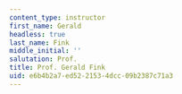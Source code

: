 ```yaml
---
content_type: instructor
first_name: Gerald
headless: true
last_name: Fink
middle_initial: ''
salutation: Prof.
title: Prof. Gerald Fink
uid: e6b4b2a7-ed52-2153-4dcc-09b2387c71a3
---
```

